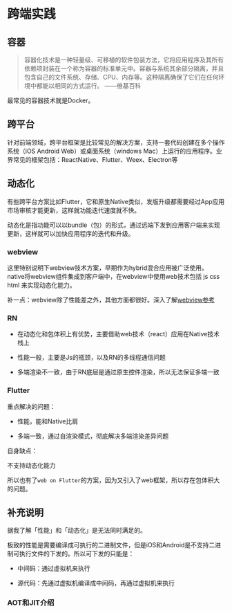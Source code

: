 # 跨端实践

## 容器

> 容器化技术是一种轻量级、可移植的软件包装方法，它将应用程序及其所有依赖项封装在一个称为容器的标准单元中。容器与系统其余部分隔离，并且包含自己的文件系统、存储、CPU、内存等。这种隔离确保了它们在任何环境中都能以相同的方式运行。 ——维基百科

最常见的容器技术就是Docker。


## 跨平台

针对前端领域，跨平台框架是比较常见的解决方案，支持一套代码创建在多个操作系统（iOS Android Web）或桌面系统（windows Mac）上运行的应用程序。业界常见的框架包括：ReactNative、Flutter、Weex、Electron等

## 动态化

有些跨平台方案比如Flutter，它和原生Native类似，发版升级都需要经过App应用市场审核才能更新，这样就功能迭代速度就不快。

动态化是指功能可以以bundle（包）的形式，通过远端下发到应用客户端来实现更新，这样就可以加快应用程序的迭代和升级。

### webview 

这里特别说明下webview技术方案，早期作为hybrid混合应用被广泛使用。native将webview组件集成到客户端中，在webview中使用web技术包括 js css html 来实现动态化能力。

补一点：webview除了性能差之外，其他方面都很好。深入了解[webview参考](https://zhuanlan.zhihu.com/p/28184028)


### RN

- 在动态化和包体积上有优势，主要借助web技术（react）应用在Native技术栈上

- 性能一般，主要是Js的瓶颈，以及RN的多线程通信问题

- 多端渲染不一致，由于RN底层是通过原生控件渲染，所以无法保证多端一致


### Flutter

重点解决的问题：

- 性能，能和Native比肩

- 多端一致，通过自渲染模式，彻底解决多端渲染差异问题

自身缺点：

不支持动态化能力

所以也有了`web on Flutter`的方案，因为又引入了web框架，所以存在包体积大的问题。


## 补充说明

据我了解「性能」和「动态化」是无法同时满足的。

极致的性能是需要编译成可执行的二进制文件，但是iOS和Android是不支持二进制可执行文件的下发的。所以可下发的只能是：

- 中间码：通过虚拟机来执行

- 源代码：先通过虚拟机编译成中间码，再通过虚拟机来执行

### AOT和JIT介绍